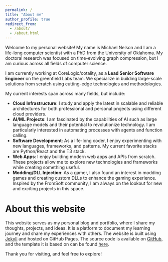 ```yaml
---
permalink: /
title: "About me"
author_profile: true
redirect_from: 
  - /about/
  - /about.html
---
```


Welcome to my personal website! My name is Michael Nelson and I am a life-long computer scientist with a PhD from the University of Oklahoma. My doctoral research was focused on time-evolving graph compression, but I am curious across all fields of computer science.

I am currently working at CoreLogic/cotality, as a **Lead Senior Software Engineer** on the greenfield Labs team. We specialize in building large-scale solutions from scratch using cutting-edge technologies and methodologies. 

My current interests span across many fields, but include:

- **Cloud Infrastructure**: I study and apply the latest in scalable and reliable architectures for both professional and personal projects using different cloud providers.
- **AI/ML Projects**: I am fascinated by the capabilities of AI such as large language models and their potential to revolutionize technology. I am particularly interested in automating processes with agents and function calling.
- **Software Development**: As a life-long coder, I enjoy experimenting with new languages, frameworks, and patterns. My current favorite stacks are Python/React and the T3 stack.
- **Web Apps**: I enjoy building modern web apps and APIs from scratch. These projects allow me to explore new technologies and frameworks while creating something useful.
- **Modding/DLL Injection**: As a gamer, I also found an interest in modding games and creating custom DLLs to enhance the gaming experience. Inspired by the FromSoft community, I am always on the lookout for new and exciting projects in this space.

About this website
======
This website serves as my personal blog and portfolio, where I share my thoughts, projects, and ideas. It is a platform to document my learning journey and share my experiences with others. The website is built using [Jekyll](https://jekyllrb.com/) and hosted on GitHub Pages. The source code is available on [GitHub](https://github.com/mnelson91/mnelson91.github.io), and the template it is based on can be found [here](https://github.com/academicpages/academicpages.github.io).

Thank you for visiting, and feel free to explore!